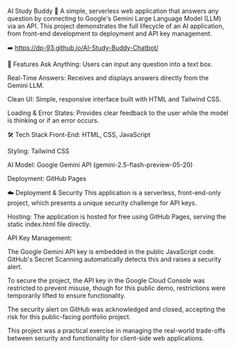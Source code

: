 AI Study Buddy 🧠
A simple, serverless web application that answers any question by connecting to Google's Gemini Large Language Model (LLM) via an API. This project demonstrates the full lifecycle of an AI application, from front-end development to deployment and API key management.

➡️ https://dp-93.github.io/AI-Study-Buddy-Chatbot/


🚀 Features
Ask Anything: Users can input any question into a text box.

Real-Time Answers: Receives and displays answers directly from the Gemini LLM.

Clean UI: Simple, responsive interface built with HTML and Tailwind CSS.

Loading & Error States: Provides clear feedback to the user while the model is thinking or if an error occurs.

🛠️ Tech Stack
Front-End: HTML, CSS, JavaScript

Styling: Tailwind CSS

AI Model: Google Gemini API (gemini-2.5-flash-preview-05-20)

Deployment: GitHub Pages

☁️ Deployment & Security
This application is a serverless, front-end-only project, which presents a unique security challenge for API keys.

Hosting: The application is hosted for free using GitHub Pages, serving the static index.html file directly.

API Key Management:

The Google Gemini API key is embedded in the public JavaScript code. GitHub's Secret Scanning automatically detects this and raises a security alert.

To secure the project, the API key in the Google Cloud Console was restricted to prevent misuse, though for this public demo, restrictions were temporarily lifted to ensure functionality.

The security alert on GitHub was acknowledged and closed, accepting the risk for this public-facing portfolio project.

This project was a practical exercise in managing the real-world trade-offs between security and functionality for client-side web applications.
